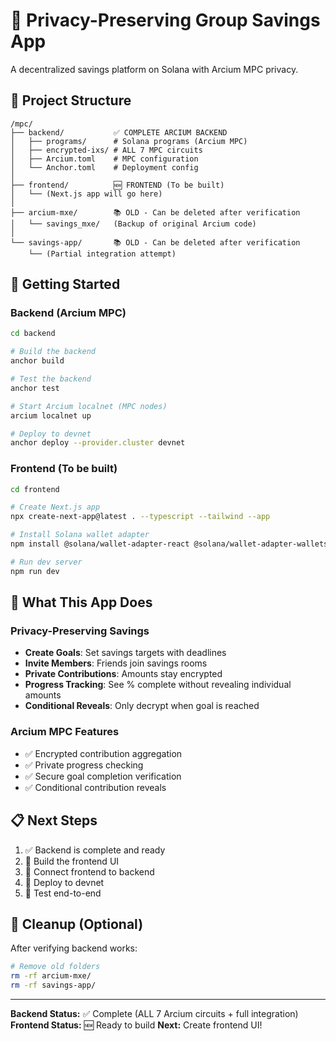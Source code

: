 # 🏦 Privacy-Preserving Group Savings App

A decentralized savings platform on Solana with Arcium MPC privacy.

## 📁 Project Structure

```
/mpc/
├── backend/           ✅ COMPLETE ARCIUM BACKEND
│   ├── programs/      # Solana programs (Arcium MPC)
│   ├── encrypted-ixs/ # ALL 7 MPC circuits
│   ├── Arcium.toml    # MPC configuration
│   └── Anchor.toml    # Deployment config
│
├── frontend/          🆕 FRONTEND (To be built)
│   └── (Next.js app will go here)
│
├── arcium-mxe/        📚 OLD - Can be deleted after verification
│   └── savings_mxe/   (Backup of original Arcium code)
│
└── savings-app/       📚 OLD - Can be deleted after verification
    └── (Partial integration attempt)
```

## 🚀 Getting Started

### Backend (Arcium MPC)

```bash
cd backend

# Build the backend
anchor build

# Test the backend
anchor test

# Start Arcium localnet (MPC nodes)
arcium localnet up

# Deploy to devnet
anchor deploy --provider.cluster devnet
```

### Frontend (To be built)

```bash
cd frontend

# Create Next.js app
npx create-next-app@latest . --typescript --tailwind --app

# Install Solana wallet adapter
npm install @solana/wallet-adapter-react @solana/wallet-adapter-wallets

# Run dev server
npm run dev
```

## 🔐 What This App Does

### Privacy-Preserving Savings
- **Create Goals**: Set savings targets with deadlines
- **Invite Members**: Friends join savings rooms
- **Private Contributions**: Amounts stay encrypted
- **Progress Tracking**: See % complete without revealing individual amounts
- **Conditional Reveals**: Only decrypt when goal is reached

### Arcium MPC Features
- ✅ Encrypted contribution aggregation
- ✅ Private progress checking
- ✅ Secure goal completion verification
- ✅ Conditional contribution reveals

## 📋 Next Steps

1. ✅ Backend is complete and ready
2. 🔄 Build the frontend UI
3. 🔄 Connect frontend to backend
4. 🔄 Deploy to devnet
5. 🔄 Test end-to-end

## 🧹 Cleanup (Optional)

After verifying backend works:
```bash
# Remove old folders
rm -rf arcium-mxe/
rm -rf savings-app/
```

---

**Backend Status:** ✅ Complete (ALL 7 Arcium circuits + full integration)
**Frontend Status:** 🆕 Ready to build
**Next:** Create frontend UI!

